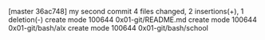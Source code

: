 [master 36ac748] my second commit
 4 files changed, 2 insertions(+), 1 deletion(-)
 create mode 100644 0x01-git/README.md
 create mode 100644 0x01-git/bash/alx
 create mode 100644 0x01-git/bash/school
